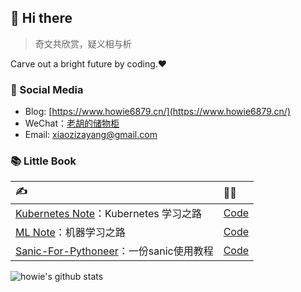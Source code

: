 ## 👋 Hi there

> 奇文共欣赏，疑义相与析

Carve out a bright future by coding.❤️


### 💬 Social Media

- Blog: [https://www.howie6879.cn/](https://www.howie6879.cn/)
- WeChat：[老胡的储物柜](https://gitee.com/howie6879/oss/raw/master/uPic/qrcode_for_gh_3f02ace79dfb_258.jpg)
- Email: xiaozizayang@gmail.com

### 📚 Little Book

| ✍️                                                            | 👨‍💻                                                      |
| :----------------------------------------------------------- | :------------------------------------------------------- |
| [Kubernetes Note](https://www.howie6879.cn/k8s/)：Kubernetes 学习之路 | [Code](https://github.com/howie6879/k8s_note)            |
| [ML Note](https://www.howie6879.cn/ml_book/)：机器学习之路   | [Code](https://github.com/howie6879/ml_note)             |
| [Sanic-For-Pythoneer](https://www.howie6879.cn/sanic_book/)：一份sanic使用教程 | [Code](https://github.com/howie6879/Sanic-For-Pythoneer) |

![howie's github stats](https://github-readme-stats.vercel.app/api?username=howie6879&count_private=true&show_icons=true)
